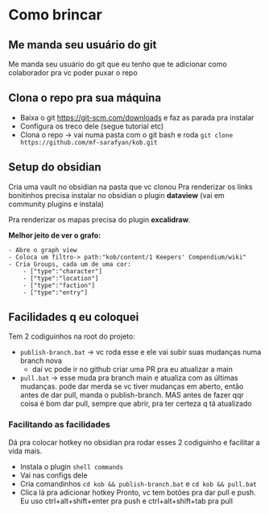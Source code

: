 
# Como brincar

## Me manda seu usuário do git
Me manda seu usuário do git que eu tenho que te adicionar como colaborador pra vc poder puxar o repo

## Clona o repo pra sua máquina
- Baixa o git https://git-scm.com/downloads e faz as parada pra instalar
- Configura os treco dele (segue tutorial etc)
- Clona o repo -> vai numa pasta com o git bash e roda `git clone https://github.com/mf-sarafyan/kob.git`

## Setup do obsidian
Cria uma vault no obsidian na pasta que vc clonou 
Pra renderizar os links bonitinhos precisa instalar no obsidian o plugin **dataview** (vai em community plugins e instala)

Pra renderizar os mapas precisa do plugin **excalidraw**.

**Melhor jeito de ver o grafo:**
```
- Abre o graph view
- Coloca um filtro-> path:"kob/content/1 Keepers' Compendium/wiki"  
- Cria Groups, cada um de uma cor:
	- ["type":"character"]
	- ["type":"location"]
	- ["type":"faction"]
	- ["type":"entry"]
```

## Facilidades q eu coloquei
Tem 2 codiguinhos na root do projeto:
- `publish-branch.bat` -> vc roda esse e ele vai subir suas mudanças numa branch nova
	- daí vc pode ir no github criar uma PR pra eu atualizar a main 
- `pull.bat` -> esse muda pra branch main e atualiza com as últimas mudanças. pode dar merda se vc tiver mudanças em aberto, então antes de dar pull, manda o publish-branch. MAS antes de fazer qqr coisa é bom dar pull, sempre que abrir, pra ter certeza q tá atualizado 

### Facilitando as facilidades
Dá pra colocar hotkey no obsidian pra rodar esses 2 codiguinho e facilitar a vida mais. 
- Instala o plugin `shell commands`
- Vai nas configs dele
- Cria comandinhos `cd kob && publish-branch.bat` e `cd kob && pull.bat` 
- Clica lá pra adicionar hotkey
Pronto, vc tem botões pra dar pull e push. Eu uso ctrl+alt+shift+enter pra push e ctrl+alt+shift+tab pra pull
